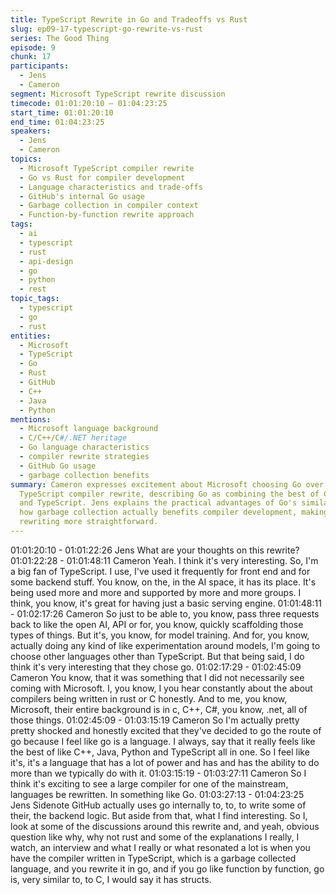 ```yaml
---
title: TypeScript Rewrite in Go and Tradeoffs vs Rust
slug: ep09-17-typescript-go-rewrite-vs-rust
series: The Good Thing
episode: 9
chunk: 17
participants:
  - Jens
  - Cameron
segment: Microsoft TypeScript rewrite discussion
timecode: 01:01:20:10 – 01:04:23:25
start_time: 01:01:20:10
end_time: 01:04:23:25
speakers:
  - Jens
  - Cameron
topics:
  - Microsoft TypeScript compiler rewrite
  - Go vs Rust for compiler development
  - Language characteristics and trade-offs
  - GitHub's internal Go usage
  - Garbage collection in compiler context
  - Function-by-function rewrite approach
tags:
  - ai
  - typescript
  - rust
  - api-design
  - go
  - python
  - rest
topic_tags:
  - typescript
  - go
  - rust
entities:
  - Microsoft
  - TypeScript
  - Go
  - Rust
  - GitHub
  - C++
  - Java
  - Python
mentions:
  - Microsoft language background
  - C/C++/C#/.NET heritage
  - Go language characteristics
  - compiler rewrite strategies
  - GitHub Go usage
  - garbage collection benefits
summary: Cameron expresses excitement about Microsoft choosing Go over Rust for the
  TypeScript compiler rewrite, describing Go as combining the best of C++, Java, Python,
  and TypeScript. Jens explains the practical advantages of Go's similarity to C and
  how garbage collection actually benefits compiler development, making function-by-function
  rewriting more straightforward.
---
```


01:01:20:10 - 01:01:22:26
Jens
What are your thoughts on this rewrite?
01:01:22:28 - 01:01:48:11
Cameron
Yeah. I think it's very interesting. So, I'm a big fan of TypeScript. I use, I've used it frequently for
front end and for some backend stuff. You know, on the, in the AI space, it has its place. It's
being used more and more and supported by more and more groups. I think, you know, it's
great for having just a basic serving engine.
01:01:48:11 - 01:02:17:26
Cameron
So just to be able to, you know, pass three requests back to like the open AI, API or for, you
know, quickly scaffolding those types of things. But it's, you know, for model training. And for,
you know, actually doing any kind of like experimentation around models, I'm going to choose
other languages other than TypeScript. But that being said, I do think it's very interesting that
they chose go.
01:02:17:29 - 01:02:45:09
Cameron
You know, that it was something that I did not necessarily see coming with Microsoft. I, you
know, I you hear constantly about the about compilers being written in rust or C honestly. And to
me, you know, Microsoft, their entire background is in c, C++, C#, you know, .net, all of those
things.
01:02:45:09 - 01:03:15:19
Cameron
So I'm actually pretty pretty shocked and honestly excited that they've decided to go the route of
go because I feel like go is a language. I always, say that it really feels like the best of like C++,
Java, Python and TypeScript all in one. So I feel like it's, it's a language that has a lot of power
and has and has the ability to do more than we typically do with it.
01:03:15:19 - 01:03:27:11
Cameron
So I think it's exciting to see a large compiler for one of the mainstream, languages be rewritten.
In something like Go.
01:03:27:13 - 01:04:23:25
Jens
Sidenote GitHub actually uses go internally to, to, to write some of their, the backend logic. But
aside from that, what I find interesting. So I, look at some of the discussions around this rewrite
and, and yeah, obvious question like why, why not rust and some of the explanations I really, I
watch, an interview and what I really or what resonated a lot is when you have the compiler
written in TypeScript, which is a garbage collected language, and you rewrite it in go, and if you
go like function by function, go is, very similar to, to C, I would say it has structs.